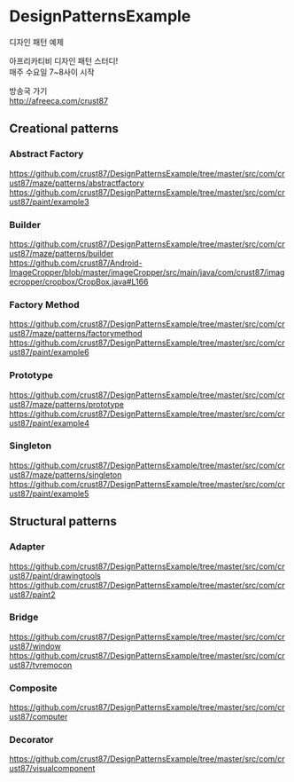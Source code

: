 # DesignPatternsExample
디자인 패턴 예제

아프리카티비 디자인 패턴 스터디!<br />
매주 수요일 7~8사이 시작

방송국 가기<br />
http://afreeca.com/crust87

## Creational patterns

### Abstract Factory
https://github.com/crust87/DesignPatternsExample/tree/master/src/com/crust87/maze/patterns/abstractfactory <br />
https://github.com/crust87/DesignPatternsExample/tree/master/src/com/crust87/paint/example3 <br />

### Builder
https://github.com/crust87/DesignPatternsExample/tree/master/src/com/crust87/maze/patterns/builder <br />
https://github.com/crust87/Android-ImageCropper/blob/master/imageCropper/src/main/java/com/crust87/imagecropper/cropbox/CropBox.java#L166

### Factory Method
https://github.com/crust87/DesignPatternsExample/tree/master/src/com/crust87/maze/patterns/factorymethod <br />
https://github.com/crust87/DesignPatternsExample/tree/master/src/com/crust87/paint/example6 <br />

### Prototype
https://github.com/crust87/DesignPatternsExample/tree/master/src/com/crust87/maze/patterns/prototype <br />
https://github.com/crust87/DesignPatternsExample/tree/master/src/com/crust87/paint/example4 <br />

### Singleton
https://github.com/crust87/DesignPatternsExample/tree/master/src/com/crust87/maze/patterns/singleton <br />
https://github.com/crust87/DesignPatternsExample/tree/master/src/com/crust87/paint/example5 <br />

## Structural patterns

### Adapter
https://github.com/crust87/DesignPatternsExample/tree/master/src/com/crust87/paint/drawingtools <br />
https://github.com/crust87/DesignPatternsExample/tree/master/src/com/crust87/paint2<br />

### Bridge
https://github.com/crust87/DesignPatternsExample/tree/master/src/com/crust87/window <br />
https://github.com/crust87/DesignPatternsExample/tree/master/src/com/crust87/tvremocon<br />

### Composite
https://github.com/crust87/DesignPatternsExample/tree/master/src/com/crust87/computer<br />

### Decorator
https://github.com/crust87/DesignPatternsExample/tree/master/src/com/crust87/visualcomponent<br />
